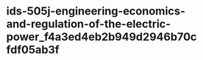 # ids-505j-engineering-economics-and-regulation-of-the-electric-power_f4a3ed4eb2b949d2946b70cfdf05ab3f
